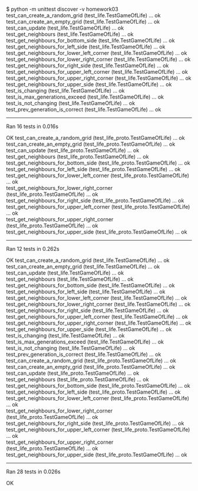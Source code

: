 $ python -m unittest discover -v homework03  
test_can_create_a_random_grid (test_life.TestGameOfLife) ... ok  
test_can_create_an_empty_grid (test_life.TestGameOfLife) ... ok  
test_can_update (test_life.TestGameOfLife) ... ok  
test_get_neighbours (test_life.TestGameOfLife) ... ok  
test_get_neighbours_for_bottom_side (test_life.TestGameOfLife) ... ok  
test_get_neighbours_for_left_side (test_life.TestGameOfLife) ... ok  
test_get_neighbours_for_lower_left_corner (test_life.TestGameOfLife) ... ok  
test_get_neighbours_for_lower_right_corner (test_life.TestGameOfLife) ... ok  
test_get_neighbours_for_right_side (test_life.TestGameOfLife) ... ok  
test_get_neighbours_for_upper_left_corner (test_life.TestGameOfLife) ... ok  
test_get_neighbours_for_upper_right_corner (test_life.TestGameOfLife) ... ok  
test_get_neighbours_for_upper_side (test_life.TestGameOfLife) ... ok  
test_is_changing (test_life.TestGameOfLife) ... ok  
test_is_max_generations_exceed (test_life.TestGameOfLife) ... ok  
test_is_not_changing (test_life.TestGameOfLife) ... ok  
test_prev_generation_is_correct (test_life.TestGameOfLife) ... ok  

----------------------------------------------------------------------
Ran 16 tests in 0.016s

OK
test_can_create_a_random_grid (test_life_proto.TestGameOfLife) ... ok  
test_can_create_an_empty_grid (test_life_proto.TestGameOfLife) ... ok  
test_can_update (test_life_proto.TestGameOfLife) ... ok  
test_get_neighbours (test_life_proto.TestGameOfLife) ... ok  
test_get_neighbours_for_bottom_side (test_life_proto.TestGameOfLife) ... ok  
test_get_neighbours_for_left_side (test_life_proto.TestGameOfLife) ... ok  
test_get_neighbours_for_lower_left_corner (test_life_proto.TestGameOfLife) ... ok  
test_get_neighbours_for_lower_right_corner (test_life_proto.TestGameOfLife) ... ok  
test_get_neighbours_for_right_side (test_life_proto.TestGameOfLife) ... ok  
test_get_neighbours_for_upper_left_corner (test_life_proto.TestGameOfLife) ... ok  
test_get_neighbours_for_upper_right_corner (test_life_proto.TestGameOfLife) ... ok  
test_get_neighbours_for_upper_side (test_life_proto.TestGameOfLife) ... ok  

----------------------------------------------------------------------
Ran 12 tests in 0.262s

OK
test_can_create_a_random_grid (test_life.TestGameOfLife) ... ok  
test_can_create_an_empty_grid (test_life.TestGameOfLife) ... ok  
test_can_update (test_life.TestGameOfLife) ... ok  
test_get_neighbours (test_life.TestGameOfLife) ... ok  
test_get_neighbours_for_bottom_side (test_life.TestGameOfLife) ... ok  
test_get_neighbours_for_left_side (test_life.TestGameOfLife) ... ok  
test_get_neighbours_for_lower_left_corner (test_life.TestGameOfLife) ... ok  
test_get_neighbours_for_lower_right_corner (test_life.TestGameOfLife) ... ok  
test_get_neighbours_for_right_side (test_life.TestGameOfLife) ... ok  
test_get_neighbours_for_upper_left_corner (test_life.TestGameOfLife) ... ok  
test_get_neighbours_for_upper_right_corner (test_life.TestGameOfLife) ... ok  
test_get_neighbours_for_upper_side (test_life.TestGameOfLife) ... ok  
test_is_changing (test_life.TestGameOfLife) ... ok  
test_is_max_generations_exceed (test_life.TestGameOfLife) ... ok  
test_is_not_changing (test_life.TestGameOfLife) ... ok  
test_prev_generation_is_correct (test_life.TestGameOfLife) ... ok  
test_can_create_a_random_grid (test_life_proto.TestGameOfLife) ... ok  
test_can_create_an_empty_grid (test_life_proto.TestGameOfLife) ... ok  
test_can_update (test_life_proto.TestGameOfLife) ... ok  
test_get_neighbours (test_life_proto.TestGameOfLife) ... ok  
test_get_neighbours_for_bottom_side (test_life_proto.TestGameOfLife) ... ok  
test_get_neighbours_for_left_side (test_life_proto.TestGameOfLife) ... ok  
test_get_neighbours_for_lower_left_corner (test_life_proto.TestGameOfLife) ... ok  
test_get_neighbours_for_lower_right_corner (test_life_proto.TestGameOfLife) ... ok  
test_get_neighbours_for_right_side (test_life_proto.TestGameOfLife) ... ok  
test_get_neighbours_for_upper_left_corner (test_life_proto.TestGameOfLife) ... ok  
test_get_neighbours_for_upper_right_corner (test_life_proto.TestGameOfLife) ... ok  
test_get_neighbours_for_upper_side (test_life_proto.TestGameOfLife) ... ok  

----------------------------------------------------------------------
Ran 28 tests in 0.026s

OK
